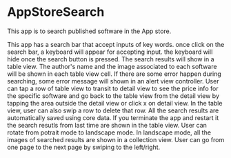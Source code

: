 # AppStoreSearch
This app is to search published software in the App store.

This app has a search bar that accept inputs of key words. once click on the search bar, a keyboard will appear for accepting input. the keyboard will 
hide once the search button is pressed. 
The search results will show in a table view. The author's name and the image associated to each software will be shown in each table view cell.
If there are some error happen during searching, some error message will shown in an alert view controller.
User can tap a row of table view to transit to detail view to see the price info for the specific software and go back to the table view
from the detail view by tapping the area outside the detail view or click x on detail view.
In the table view, user can also swip a row to delete that row.
All the search results are automatically saved using core data. If you terminate the app and restart it the search resutls from last time
are shown in the table view.
User can rotate from potrait mode to landscape mode. In landscape mode, all the images of searched results are shown in a collection view.
User can go from one page to the next page by swiping to the left/right.

